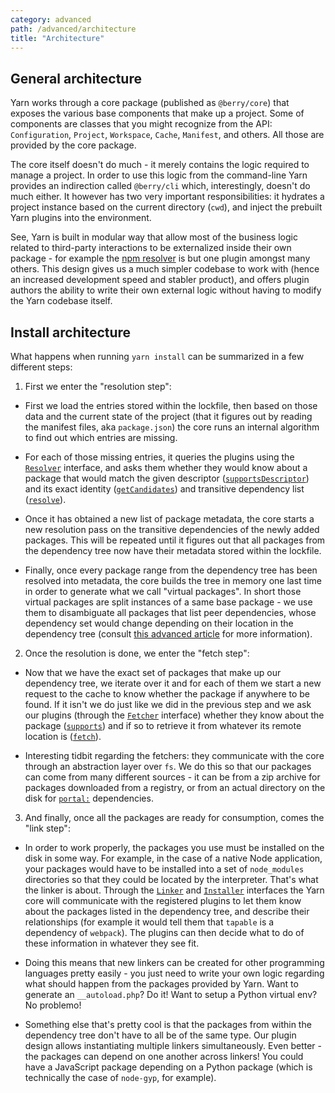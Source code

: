 ```yaml
---
category: advanced
path: /advanced/architecture
title: "Architecture"
---
```


## General architecture

Yarn works through a core package (published as `@berry/core`) that exposes the various base components that make up a project. Some of components are classes that you might recognize from the API: `Configuration`, `Project`, `Workspace`, `Cache`, `Manifest`, and others. All those are provided by the core package.

The core itself doesn't do much - it merely contains the logic required to manage a project. In order to use this logic from the command-line Yarn provides an indirection called `@berry/cli` which, interestingly, doesn't do much either. It however has two very important responsibilities: it hydrates a project instance based on the current directory (`cwd`), and inject the prebuilt Yarn plugins into the environment.

See, Yarn is built in modular way that allow most of the business logic related to third-party interactions to be externalized inside their own package - for example the [npm resolver](https://github.com/yarnpkg/berry/tree/master/packages/plugin-npm) is but one plugin amongst many others. This design gives us a much simpler codebase to work with (hence an increased development speed and stabler product), and offers plugin authors the ability to write their own external logic without having to modify the Yarn codebase itself.

## Install architecture

What happens when running `yarn install` can be summarized in a few different steps:

1. First we enter the "resolution step":

  - First we load the entries stored within the lockfile, then based on those data and the current state of the project (that it figures out by reading the manifest files, aka `package.json`) the core runs an internal algorithm to find out which entries are missing.

  - For each of those missing entries, it queries the plugins using the [`Resolver`](https://github.com/yarnpkg/berry/blob/master/packages/berry-core/sources/Resolver.ts) interface, and asks them whether they would know about a package that would match the given descriptor ([`supportsDescriptor`](https://github.com/yarnpkg/berry/blob/master/packages/berry-core/sources/Resolver.ts#L52)) and its exact identity ([`getCandidates`](https://github.com/yarnpkg/berry/blob/master/packages/berry-core/sources/Resolver.ts#L112)) and transitive dependency list ([`resolve`](https://github.com/yarnpkg/berry/blob/master/packages/berry-core/sources/Resolver.ts#L121)).

  - Once it has obtained a new list of package metadata, the core starts a new resolution pass on the transitive dependencies of the newly added packages. This will be repeated until it figures out that all packages from the dependency tree now have their metadata stored within the lockfile.

  - Finally, once every package range from the dependency tree has been resolved into metadata, the core builds the tree in memory one last time in order to generate what we call "virtual packages". In short those virtual packages are split instances of a same base package - we use them to disambiguate all packages that list peer dependencies, whose dependency set would change depending on their location in the dependency tree (consult [this advanced article](/advanced/peer-dependencies) for more information).

2. Once the resolution is done, we enter the "fetch step":

  - Now that we have the exact set of packages that make up our dependency tree, we iterate over it and for each of them we start a new request to the cache to know whether the package if anywhere to be found. If it isn't we do just like we did in the previous step and we ask our plugins (through the [`Fetcher`](https://github.com/yarnpkg/berry/blob/master/packages/berry-core/sources/Fetcher.ts) interface) whether they know about the package ([`supports`](https://github.com/yarnpkg/berry/blob/master/packages/berry-core/sources/Fetcher.ts#L43)) and if so to retrieve it from whatever its remote location is ([`fetch`](https://github.com/yarnpkg/berry/blob/master/packages/berry-core/sources/Fetcher.ts#L67)).

  - Interesting tidbit regarding the fetchers: they communicate with the core through an abstraction layer over `fs`. We do this so that our packages can come from many different sources - it can be from a zip archive for packages downloaded from a registry, or from an actual directory on the disk for [`portal:`]() dependencies.

3. And finally, once all the packages are ready for consumption, comes the "link step":

  - In order to work properly, the packages you use must be installed on the disk in some way. For example, in the case of a native Node application, your packages would have to be installed into a set of `node_modules` directories so that they could be located by the interpreter. That's what the linker is about. Through the [`Linker`](https://github.com/yarnpkg/berry/blob/master/packages/berry-core/sources/Linker.ts) and [`Installer`](https://github.com/yarnpkg/berry/blob/master/packages/berry-core/sources/Installer.ts) interfaces the Yarn core will communicate with the registered plugins to let them know about the packages listed in the dependency tree, and describe their relationships (for example it would tell them that `tapable` is a dependency of `webpack`). The plugins can then decide what to do of these information in whatever they see fit.

  - Doing this means that new linkers can be created for other programming languages pretty easily - you just need to write your own logic regarding what should happen from the packages provided by Yarn. Want to generate an `__autoload.php`? Do it! Want to setup a Python virtual env? No problemo!

  - Something else that's pretty cool is that the packages from within the dependency tree don't have to all be of the same type. Our plugin design allows instantiating multiple linkers simultaneously. Even better - the packages can depend on one another across linkers! You could have a JavaScript package depending on a Python package (which is technically the case of `node-gyp`, for example).
